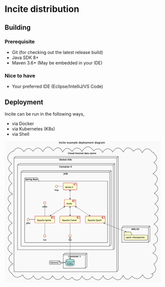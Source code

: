 # Incite distribution

## Building

### Prerequisite
* Git (for checking out the latest release build)
* Java SDK 8+
* Maven 3.6+ (May be embedded in your IDE)

### Nice to have
* Your preferred IDE (Eclipse/IntelliJ/VS Code)

## Deployment
Incite can be run in the following ways,

* via Docker
* via Kubernetes (K8s)
* via Shell

![Component diagram](../example_deployment_diagram.png)